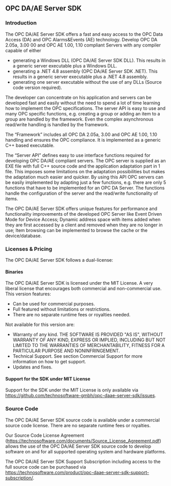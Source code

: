 ## OPC DA/AE Server SDK

### Introduction
The OPC DA/AE Server SDK offers a fast and easy access to the OPC Data Access (DA) and OPC Alarms&Events (AE) technology. Develop OPC DA 2.05a, 3.00 00 and OPC AE 1.00, 1.10 compliant Servers with any compiler capable of either

- generating a Windows DLL (OPC DA/AE Server SDK DLL). This results in a generic server executable plus a Windows DLL.
- generating a .NET 4.8 assembly (OPC DA/AE Server SDK .NET). This results in a generic server executable plus a .NET 4.8 assembly.
- generating one server executable without the use of any DLLs (Source code version required).

The developer can concentrate on his application and servers can be developed fast and easily without the need to spend a lot of time learning how to implement the OPC specifications. The server API is easy to use and many OPC specific functions, e.g. creating a group or adding an item to a group are handled by the framework. Even the complex asynchronous read/write handling is handled by the framework.

The “Framework” includes all OPC DA 2.05a, 3.00 and OPC AE 1.00, 1.10 handling and ensures the OPC compliance. It is implemented as a generic C++ based executable.

The “Server API” defines easy to use interface functions required for developing OPC DA/AE compliant servers. The OPC server is supplied as an EXE file with full C++ source code and the application adaptation part in 1 file. This imposes some limitations on the adaptation possibilities but makes the adaptation much easier and quicker. By using this API OPC servers can be easily implemented by adapting just a few functions, e.g. there are only 5 functions that have to be implemented for an OPC DA Server. The functions handle the configuration of the server and the read/write functionality of items.

The OPC DA/AE Server SDK offers unique features for performance and functionality improvements of the developed OPC Server like Event Driven Mode for Device Access; Dynamic address space with items added when they are first accessed by a client and removed when they are no longer in use; Item browsing can be implemented to browse the cache or the device/database.

### Licenses & Pricing
The OPC DA/AE Server SDK follows a dual-license: 

#### Binaries
The OPC DA/AE Server SDK is licensed under the MIT License. A very liberal license that encourages both commercial and non-commercial use. This version features:

- Can be used for commercial purposes.
- Full featured without limitations or restrictions.
- There are no separate runtime fees or royalties needed.

Not available for this version are:

- Warranty of any kind. THE SOFTWARE IS PROVIDED "AS IS", WITHOUT WARRANTY OF ANY KIND, EXPRESS OR IMPLIED, INCLUDING BUT NOT LIMITED TO THE WARRANTIES OF MERCHANTABILITY, FITNESS FOR A PARTICULAR PURPOSE AND NONINFRINGEMENT.
- Technical Support. See section Commercial Support for more information on how to get support.
- Updates and fixes.

#### Support for the SDK under MIT License
Support for the SDK under the MIT License is only available via https://github.com/technosoftware-gmbh/opc-daae-server-sdk/issues. 

### Source Code
The OPC DA/AE Server SDK source code is available under a commercial source code license. There are no separate runtime fees or royalties.

Our Source Code License Agreement (https://technosoftware.com/documents/Source_License_Agreement.pdf) allows the use of the OPC DA/AE Server SDK source code to develop software on and for all supported operating system and hardware platforms.

The OPC DA/AE Server SDK Support Subscription including access to the full source code can be purchased via https://technosoftware.com/product/opc-daae-server-sdk-support-subscription/.

